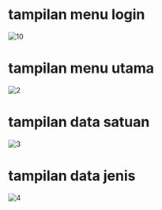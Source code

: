 # tampilan menu login
![10](https://user-images.githubusercontent.com/46414809/151820749-7bf22772-ce5d-4451-b580-a0adab6668ae.png)
# tampilan menu utama
![2](https://user-images.githubusercontent.com/46414809/151829068-8da9b2d5-0c33-4d75-b70a-9f10453b5e9b.png)
# tampilan data satuan
![3](https://user-images.githubusercontent.com/46414809/151829762-840c3d18-71f0-4343-b9df-f41605ccab6a.png)
# tampilan data jenis
![4](https://user-images.githubusercontent.com/46414809/151830176-4734ebb1-120f-49f2-9043-19c2ebee07f9.png)
